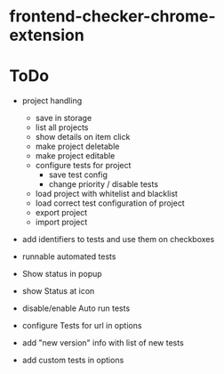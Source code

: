 # frontend-checker-chrome-extension

# ToDo

- project handling
    - save in storage
    - list all projects
    - show details on item click
    - make project deletable
    - make project editable
    - configure tests for project
        - save test config
        - change priority / disable tests
    - load project with whitelist and blacklist
    - load correct test configuration of project
    - export project
    - import project

- add identifiers to tests and use them on checkboxes
- runnable automated tests
- Show status in popup
- show Status at icon
- disable/enable Auto run tests
- configure Tests for url in options
- add "new version" info with list of new tests
- add custom tests in options